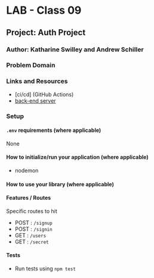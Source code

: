# LAB - Class 09

## Project: Auth Project 

### Author: Katharine Swilley and Andrew Schiller

### Problem Domain  



### Links and Resources

- [ci/cd] (GitHub Actions)
- [back-end server]() 

### Setup

#### `.env` requirements (where applicable)

None

#### How to initialize/run your application (where applicable)

- nodemon

#### How to use your library (where applicable)

#### Features / Routes

Specific routes to hit

- POST : `/signup`
- POST : `/signin`
- GET : `/users`
- GET : `/secret`

#### Tests

- Run tests using `npm test`